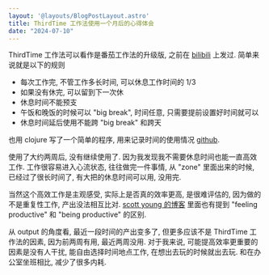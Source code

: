 ```yaml
---
layout: '@layouts/BlogPostLayout.astro'
title: ThirdTime 工作法使用一个月后的心得体会
date: "2024-07-10"
---
```


ThirdTime 工作法可以看作是番茄工作法的升级版, 之前在 [bilibili](https://www.bilibili.com/opus/935450195019169830) 上发过.
简单来说就是以下的规则
- 每次工作完, 不管工作多长时间, 可以休息工作时间的 1/3
- 如果没有休完, 可以留到下一次休
- 休息时间不能预支
- 午饭和晚饭的时候可以 "big break", 时间任意, 只需要提前设置好时间就可以
- 休息时间延后使用不能跨 "big break" 和跨天

也用 clojure 写了一个简单的程序, 用来记录时间的使用情况 [github](https://github.com/schneiderlin/babashka-scripts/tree/master/time).

使用了大约两周后, 没有继续使用了. 因为我发现我不需要休息时间也能一直高效工作. 工作很容易进入心流状态, 往往做完一件事情, 从 "zone" 里面出来的时候, 已经过了很长时间了, 
有大把的休息时间可以用, 没用完. 

当然这个高效工作是主观感受, 实际上是否真的效率更高, 是很难评估的, 因为做的不是重复性工作, 产出没法相互比对.
[scott young 的博客](https://www.scotthyoung.com/blog/2023/03/07/sustainable-productivity/) 里面也有提到 "feeling productive" 和 "being productive" 的区别.

从 output 的角度看, 最近一段时间的产出变多了, 但更多应该不是 ThirdTime 工作法的因素, 因为前两周有用, 最近两周没用.
对于我来说, 可能提高效率更重要的因素是没有人干扰, 能自由选择时间地点工作, 在想出去玩的时候就出去玩. 和在办公室坐班相比, 减少了很多内耗.